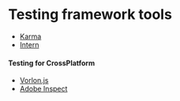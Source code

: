 # Testing framework tools 

* [Karma](http://karma-runner.github.io/0.8/index.html)
* [Intern](https://www.contentful.com/)

#### Testing for CrossPlatform
* [Vorlon.js](http://vorlonjs.com/)
* [Adobe Inspect](https://creative.adobe.com/products/inspect)







































 






